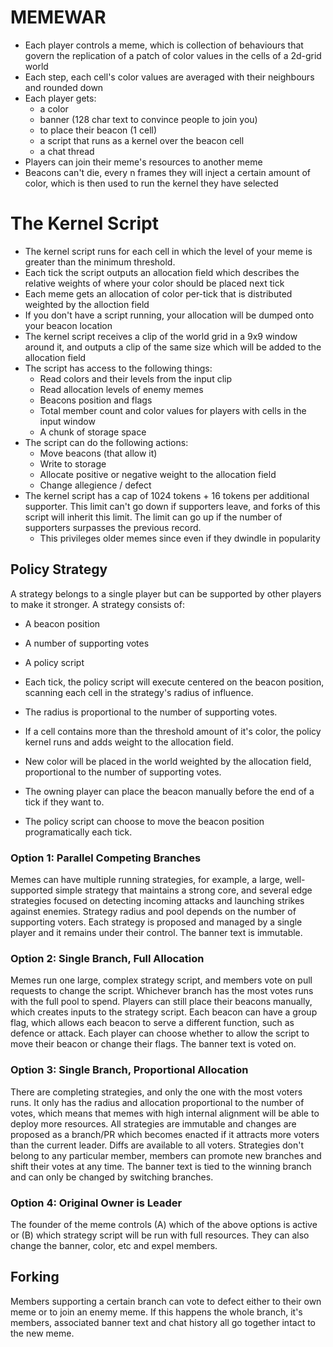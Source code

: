 # MEMEWAR

- Each player controls a meme, which is collection of behaviours that govern the
  replication of a patch of color values in the cells of a 2d-grid world
- Each step, each cell's color values are averaged with their neighbours and rounded down
- Each player gets:
  - a color
  - banner (128 char text to convince people to join you)
  - to place their beacon (1 cell)
  - a script that runs as a kernel over the beacon cell
  - a chat thread
- Players can join their meme's resources to another meme
- Beacons can't die, every n frames they will inject a certain amount of color, which is
  then used to run the kernel they have selected

# The Kernel Script

- The kernel script runs for each cell in which the level of your meme is greater than
  the minimum threshold.
- Each tick the script outputs an allocation field which describes the relative weights
  of where your color should be placed next tick
- Each meme gets an allocation of color per-tick that is distributed weighted by the
  alloction field
- If you don't have a script running, your allocation will be dumped onto your beacon
  location
- The kernel script receives a clip of the world grid in a 9x9 window around it, and
  outputs a clip of the same size which will be added to the allocation field
- The script has access to the following things:
  - Read colors and their levels from the input clip
  - Read allocation levels of enemy memes
  - Beacons position and flags
  - Total member count and color values for players with cells in the input window
  - A chunk of storage space
- The script can do the following actions:
  - Move beacons (that allow it)
  - Write to storage
  - Allocate positive or negative weight to the allocation field
  - Change allegience / defect
- The kernel script has a cap of 1024 tokens + 16 tokens per additional supporter. This
  limit can't go down if supporters leave, and forks of this script will inherit this
  limit. The limit can go up if the number of supporters surpasses the previous record.
  - This privileges older memes since even if they dwindle in popularity

## Policy Strategy

A strategy belongs to a single player but can be supported by other players to make it
stronger. A strategy consists of:

  - A beacon position
  - A number of supporting votes
  - A policy script

- Each tick, the policy script will execute centered on the beacon position, scanning
  each cell in the strategy's radius of influence.
- The radius is proportional to the number of supporting votes.
- If a cell contains more than the threshold amount of it's color, the policy kernel runs
  and adds weight to the allocation field.
- New color will be placed in the world weighted by the allocation field, proportional to
  the number of supporting votes.
- The owning player can place the beacon manually before the end of a tick if they want to.
- The policy script can choose to move the beacon position programatically each tick.

### Option 1: Parallel Competing Branches

Memes can have multiple running strategies, for example, a large, well-supported simple
strategy that maintains a strong core, and several edge strategies focused on detecting
incoming attacks and launching strikes against enemies. Strategy radius and pool depends
on the number of supporting voters. Each strategy is proposed and managed by a single
player and it remains under their control. The banner text is immutable.

### Option 2: Single Branch, Full Allocation

Memes run one large, complex strategy script, and members vote on pull requests to change
the script. Whichever branch has the most votes runs with the full pool to spend. 
Players can still place their beacons manually, which creates inputs to the strategy
script. Each beacon can have a group flag, which allows each beacon to serve a different
function, such as defence or attack. Each player can choose whether to allow the script
to move their beacon or change their flags. The banner text is voted on.

### Option 3: Single Branch, Proportional Allocation

There are completing strategies, and only the one with the most voters runs. It only has
the radius and allocation proportional to the number of votes, which means that memes
with high internal alignment will be able to deploy more resources. All strategies are
immutable and changes are proposed as a branch/PR which becomes enacted if it attracts
more voters than the current leader. Diffs are available to all voters. Strategies don't
belong to any particular member, members can promote new branches and shift their votes
at any time. The banner text is tied to the winning branch and can only be changed by
switching branches.

### Option 4: Original Owner is Leader

The founder of the meme controls (A) which of the above options is active or (B) which
strategy script will be run with full resources. They can also change the banner, color,
etc and expel members.


## Forking

Members supporting a certain branch can vote to defect either to their own meme or to
join an enemy meme. If this happens the whole branch, it's members, associated banner
text and chat history all go together intact to the new meme.


